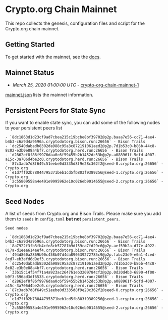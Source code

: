 # Crypto.org Chain Mainnet

This repo collects the genesis, configuration files and script for the Crypto.org chain
mainnet.

## Getting Started

To get started with the mainnet, see the
[docs](https://crypto.org/docs/getting-started/).

## Mainnet Status


- *March 25, 2020 01:00:00 UTC* - [crypto-org-chain-mainnet-1](./crypto-org-chain-mainnet-1)

[mainnet.json](./mainnet.json) lists the mainnet information.


## Persistent Peers for State Sync

If you want to enable state sync, you can add some of the following nodes to your persistent peers list

```
- `8dc1863d1d23cf9ad7cbea215c19bcbe8bf39702@p2p.baaa7e56-cc71-4ae4-b4b3-c6a9d4a9596a.cryptodotorg.bison.run:26656` - Bison Trails
- `dc2540dabadb8302da988c95a3c872191061aed2@p2p.7d1b53c0-b86b-44c8-8c02-e3b0e88a4bf7.cryptodotorg.herd.run:26656` - Bison Trails
- `d2862ef8f86f9976daa0c6f59455b2b1452dc53b@p2p.a088961f-5dfd-4007-a15c-3a706d4be2c0.cryptodotorg.herd.run:26656` - Bison Trails
- `87c3adb7d8f649c51eebe0d3335d8f9e28c362f2@seed-0.crypto.org:26656` - Crypto.org
- `e1d7ff02b78044795371beb1cd5fb803f9389256@seed-1.crypto.org:26656` - Crypto.org
- `2c55809558a4e491e9995962e10c026eb9014655@seed-2.crypto.org:26656` - Crypto.org 
```

## Seed Nodes

A list of seeds from Crypto.org and Bison Trails. Please make sure you add them to `seeds` in `config.toml` **but not** `persistent_peers`.

```
Seed nodes

- `8dc1863d1d23cf9ad7cbea215c19bcbe8bf39702@p2p.baaa7e56-cc71-4ae4-b4b3-c6a9d4a9596a.cryptodotorg.bison.run:26656` - Bison Trails
- `8a7922f3fb3fb4cfe8cb57281b9d159ca7fd29c6@p2p.aef59b2a-d77e-4922-817a-d1eea614aef4.cryptodotorg.bison.run:26656` - Bison Trails
- `494d860a2869b90c458b07d4da890539272785c9@p2p.fabc23d9-e0a1-4ced-8cd7-eb3efd6d9ef3.cryptodotorg.bison.run:26656` - Bison Trails
- `dc2540dabadb8302da988c95a3c872191061aed2@p2p.7d1b53c0-b86b-44c8-8c02-e3b0e88a4bf7.cryptodotorg.herd.run:26656` - Bison Trails
- `33b15c14f54f71a4a923ac264761eb3209784cf2@p2p.0d20d4b3-6890-4f00-b9f3-596ad3df6533.cryptodotorg.herd.run:26656` - Bison Trails
- `d2862ef8f86f9976daa0c6f59455b2b1452dc53b@p2p.a088961f-5dfd-4007-a15c-3a706d4be2c0.cryptodotorg.herd.run:26656` - Bison Trails
- `87c3adb7d8f649c51eebe0d3335d8f9e28c362f2@seed-0.crypto.org:26656` - Crypto.org
- `e1d7ff02b78044795371beb1cd5fb803f9389256@seed-1.crypto.org:26656` - Crypto.org
- `2c55809558a4e491e9995962e10c026eb9014655@seed-2.crypto.org:26656` - Crypto.org 
```
